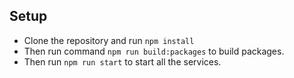 
## Setup
* Clone the repository and run
  `npm install`
* Then run command `npm run build:packages` to build packages.
* Then run `npm run start` to start all the services.


